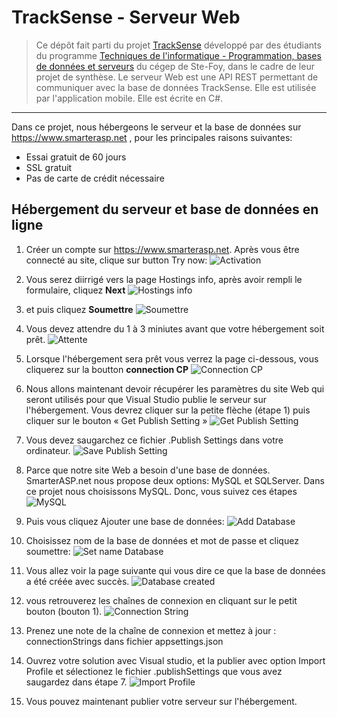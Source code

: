 # TrackSense - Serveur Web

> Ce dépôt fait parti du projet [TrackSense](https://github.com/DFC-Informatique-Cegep-de-Sainte-Foy/TrackSense) développé par des étudiants du programme [Techniques de l'informatique - Programmation, bases de données et serveurs](https://dfc.csfoy.ca/retourner-aux-etudes/programmes-a-temps-plein/informatique/techniques-de-linformatique-programmation-bases-de-donnees-et-serveurs-dec-accelere/) du cégep de Ste-Foy, dans le cadre de leur projet de synthèse.
> Le serveur Web est une API REST permettant de communiquer avec la base de données TrackSense.
> Elle est utilisée par l'application mobile.
> Elle est écrite en C#.

---

Dans ce projet, nous hébergeons le serveur et la base de données sur https://www.smarterasp.net , pour les principales raisons suivantes:

- Essai gratuit de 60 jours
- SSL gratuit
- Pas de carte de crédit nécessaire


## Hébergement du serveur et base de données en ligne
1. Créer un compte sur https://www.smarterasp.net. Après vous être connecté au site, clique sur button Try now:
![Activation](./Documentation/images/1.activation.png)

2. Vous serez diirrigé vers la page Hostings info, après avoir rempli le formulaire, cliquez **Next**
![Hostings info](./Documentation/images/2.hostingInfo.png)

3. et puis cliquez **Soumettre**
![Soumettre](./Documentation/images/3.Soumettre.png)

4. Vous devez attendre du 1 à 3 miniutes avant que votre hébergement soit prêt.
![Attente](./Documentation/images/4.HosingStart.png)

5. Lorsque l'hébergement sera prêt vous verrez la page ci-dessous, vous cliquerez sur la boutton **connection CP**
![Connection CP](./Documentation/images/5.ConnectionCP.png)

6. Nous allons maintenant devoir récupérer les paramètres du site Web qui seront utilisés pour que Visual Studio publie le serveur sur l'hébergement. Vous devrez cliquer sur la petite flèche (étape 1) puis cliquer sur le bouton « Get Publish Setting »
![Get Publish Setting](./Documentation/images/6.GetPublishSetting.png)

7. Vous devez saugarchez ce fichier .Publish Settings dans votre ordinateur.
![Save Publish Setting](./Documentation/images/7.SavePublishSetting.png)

8. Parce que notre site Web a besoin d'une base de données. SmarterASP.net nous propose deux options: MySQL et SQLServer. Dans ce projet nous choisissons MySQL. Donc, vous suivez ces étapes
![MySQL](./Documentation/images/8.MySQL.png)

9. Puis vous cliquez Ajouter une base de données:
![Add Database](./Documentation/images/9.AddDatabase.png)

10. Choisissez nom de la base de données et mot de passe et cliquez soumettre:
![Set name Database](./Documentation/images/10.setNameDatabase.png)

11. Vous allez voir la page suivante qui vous dire ce que la base de données a été créée avec succès.
![Database created](./Documentation/images/11.DatabaseCreated.png)

12. vous retrouverez les chaînes de connexion en cliquant sur le petit bouton (bouton 1).
![Connection String](./Documentation/images/12.ConnectionString.png)

13. Prenez une note de la chaîne de connexion et mettez à jour : connectionStrings dans fichier appsettings.json

14. Ouvrez votre solution avec Visual studio, et la publier avec option Import Profile et sélectionez le fichier .publishSettings que vous avez saugardez dans étape 7.
![Import Profile](./Documentation/images/14.ImportProfile.png)
 
15. Vous pouvez maintenant publier votre serveur sur l'hébergement.